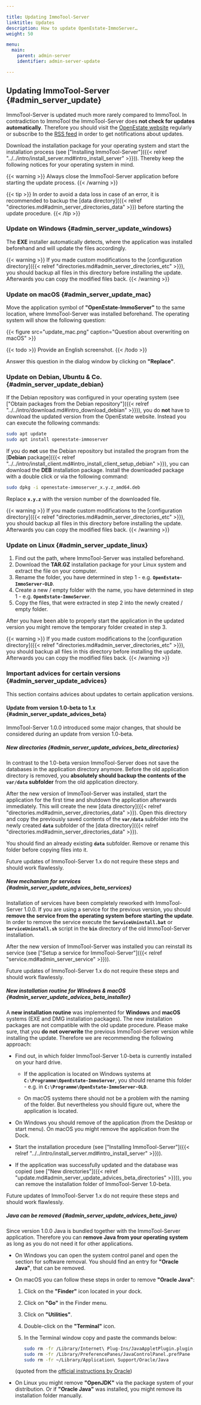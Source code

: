 ```yaml
---

title: Updating ImmoTool-Server
linktitle: Updates
description: How to update OpenEstate-ImmoServer…
weight: 50

menu:
  main:
    parent: admin-server
    identifier: admin-server-update

---
```


## Updating ImmoTool-Server {#admin_server_update}

ImmoTool-Server is updated much more rarely compared to ImmoTool. In contradiction to ImmoTool the ImmoTool-Server does **not check for updates automatically**. Therefore you should visit the [OpenEstate website](https://openestate.org/) regularly or subscribe to the [RSS feed](https://openestate.org/news/feed/en/rss/) in order to get notifications about updates.

Download the installation package for your operating system and start the installation process (see ["Installing ImmoTool-Server"]({{< relref "../../intro/install_server.md#intro_install_server" >}})). Thereby keep the following notices for your operating system in mind.

{{< warning >}}
Always close the ImmoTool-Server application before starting the update process.
{{< /warning >}}

{{< tip >}}
In order to avoid a data loss in case of an error, it is recommended to backup the [data directory]({{< relref "directories.md#admin_server_directories_data" >}}) before starting the update procedure.
{{< /tip >}}


### Update on Windows {#admin_server_update_windows}

The **EXE** installer automatically detects, where the application was installed beforehand and will update the files accordingly.

{{< warning >}}
If you made custom modifications to the [configuration directory]({{< relref "directories.md#admin_server_directories_etc" >}}), you should backup all files in this directory before installing the update. Afterwards you can copy the modified files back.
{{< /warning >}}


### Update on macOS {#admin_server_update_mac}

Move the application symbol of **"OpenEstate-ImmoServer"** to the same location, where ImmoTool-Server was installed beforehand. The operating system will show the following question:

{{< figure src="update_mac.png" caption="Question about overwriting on macOS" >}}

{{< todo >}}
Provide an English screenshot.
{{< /todo >}}

Answer this question in the dialog window by clicking on **"Replace"**.


### Update on Debian, Ubuntu & Co. {#admin_server_update_debian}

If the Debian repository was configured in your operating system (see ["Obtain packages from the Debian repository"]({{< relref "../../intro/download.md#intro_download_debian" >}})), you do **not** have to download the updated version from the OpenEstate website. Instead you can execute the following commands:

```bash
sudo apt update
sudo apt install openestate-immoserver
```

If you do **not** use the Debian repository but installed the program from the [**Debian** package]({{< relref "../../intro/install_client.md#intro_install_client_setup_debian" >}}), you can download the **DEB** installation package. Install the downloaded package with a double click or via the following command:

```bash
sudo dpkg -i openestate-immoserver_x.y.z_amd64.deb
```

Replace **`x.y.z`** with the version number of the downloaded file.

{{< warning >}}
If you made custom modifications to the [configuration directory]({{< relref "directories.md#admin_server_directories_etc" >}}), you should backup all files in this directory before installing the update. Afterwards you can copy the modified files back.
{{< /warning >}}


### Update on Linux {#admin_server_update_linux}

1.  Find out the path, where ImmoTool-Server was installed beforehand.
2.  Download the **TAR.GZ** installation package for your Linux system and extract the file on your computer. 
3.  Rename the folder, you have determined in step 1 - e.g. **`OpenEstate-ImmoServer-OLD`**.
4.  Create a new / empty folder with the name, you have determined in step 1 - e.g. **`OpenEstate-ImmoServer`**.
5.  Copy the files, that were extracted in step 2 into the newly created / empty folder.

After you have been able to properly start the application in the updated version you might remove the temporary folder created in step 3.

{{< warning >}}
If you made custom modifications to the [configuration directory]({{< relref "directories.md#admin_server_directories_etc" >}}), you should backup all files in this directory before installing the update. Afterwards you can copy the modified files back.
{{< /warning >}}


### Important advices for certain versions {#admin_server_update_advices}

This section contains advices about updates to certain application versions.


#### Update from version 1.0-beta to 1.x {#admin_server_update_advices_beta}

ImmoTool-Server 1.0.0 introduced some major changes, that should be considered during an update from version 1.0-beta.


##### New directories {#admin_server_update_advices_beta_directories}

In contrast to the 1.0-beta version ImmoTool-Server does not save the databases in the application directory anymore. Before the old application directory is removed, you **absolutely should backup the contents of the `var/data` subfolder** from the old application directory.

After the new version of ImmoTool-Server was installed, start the application for the first time and shutdown the application afterwards immediately. This will create the new [data directory]({{< relref "directories.md#admin_server_directories_data" >}}). Open this directory and copy the previously saved contents of the **`var/data`** subfolder into the newly created **`data`** subfolder of the [data directory]({{< relref "directories.md#admin_server_directories_data" >}}).

You should find an already existing **`data`** subfolder. Remove or rename this folder before copying files into it.

Future updates of ImmoTool-Server 1.x do not require these steps and should work flawlessly.


##### New mechanism for services {#admin_server_update_advices_beta_services}

Installation of services have been completely reworked with ImmoTool-Server 1.0.0. If you are using a service for the previous version, you should **remove the service from the operating system before starting the update**. In order to remove the service execute the **`ServiceUninstall.bat`** or **`ServiceUninstall.sh`** script in the **`bin`** directory of the old ImmoTool-Server installation.

After the new version of ImmoTool-Server was installed you can reinstall its service (see ["Setup a service for ImmoTool-Server"]({{< relref "service.md#admin_server_service" >}})).

Future updates of ImmoTool-Server 1.x do not require these steps and should work flawlessly. 


##### New installation routine for Windows & macOS {#admin_server_update_advices_beta_installer}

A **new installation routine** was implemented for **Windows** and **macOS** systems (EXE and DMG installation packages). The new installation packages are not compatible with the old update procedure. Please make sure, that you **do not overwrite** the previous ImmoTool-Server version while installing the update. Therefore we are recommending the following approach:

-   Find out, in which folder ImmoTool-Server 1.0-beta is currently installed on your hard drive. 

    -   If the application is located on Windows systems at **`C:\Programme\OpenEstate-ImmoServer`**, you should rename this folder - e.g. in **`C:\Programme\OpenEstate-ImmoServer-OLD`**.
    
    -   On macOS systems there should not be a problem with the naming of the folder. But nevertheless you should figure out, where the application is located.
    
-   On Windows you should remove of the application (from the Desktop or start menu). On macOS you might remove the application from the Dock.

-   Start the installation procedure (see ["Installing ImmoTool-Server"]({{< relref "../../intro/install_server.md#intro_install_server" >}})).

-   If the application was successfully updated and the database was copied (see ["New directories"]({{< relref "update.md#admin_server_update_advices_beta_directories" >}})), you can remove the installation folder of ImmoTool-Server 1.0-beta.

Future updates of ImmoTool-Server 1.x do not require these steps and should work flawlessly. 


##### Java can be removed {#admin_server_update_advices_beta_java}

Since version 1.0.0 Java is bundled together with the ImmoTool-Server application. Therefore you can **remove Java from your operating system** as long as you do not need it for other applications.  

-   On Windows you can open the system control panel and open the section for software removal. You should find an entry for **"Oracle Java"**, that can be removed.

-   On macOS you can follow these steps in order to remove **"Oracle Java"**:

    1.  Click on the **"Finder"** icon located in your dock.
    2.  Click on **"Go"** in the Finder menu.
    3.  Click on **"Utilities"**.
    4.  Double-click on the **"Terminal"** icon.
    5.  In the Terminal window copy and paste the commands below:
    
        ```bash
        sudo rm -fr /Library/Internet\ Plug-Ins/JavaAppletPlugin.plugin
        sudo rm -fr /Library/PreferencePanes/JavaControlPanel.prefPane
        sudo rm -fr ~/Library/Application\ Support/Oracle/Java
        ```

    (quoted from the [official instructions by Oracle](https://www.java.com/en/download/help/mac_uninstall_java.xml))

-   On Linux you might remove **"OpenJDK"** via the package system of your distribution. Or if **"Oracle Java"** was installed, you might remove its installation folder manually.
